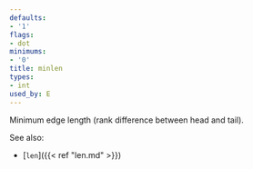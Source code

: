 ```yaml
---
defaults:
- '1'
flags:
- dot
minimums:
- '0'
title: minlen
types:
- int
used_by: E
---
```

Minimum edge length (rank difference between head and tail).

See also:

- [`len`]({{< ref "len.md" >}})
